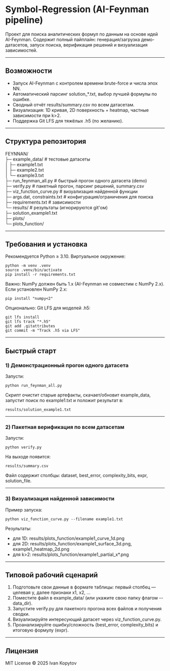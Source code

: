 # Symbol-Regression (AI-Feynman pipeline)

Проект для поиска аналитических формул по данным на основе идей AI-Feynman. Содержит полный пайплайн: генерация/загрузка демо-датасетов, запуск поиска, верификация решений и визуализация зависимостей.

---

## Возможности
- Запуск AI-Feynman с контролем времени brute-force и числа эпох NN.
- Автоматический парсинг solution_*.txt, выбор лучшей формулы по ошибке.
- Сводный отчёт results/summary.csv по всем датасетам.
- Визуализация: 1D кривая, 2D поверхность + heatmap, частные зависимости при k>2.
- Поддержка Git LFS для тяжёлых .h5 (по желанию).

---

## Структура репозитория
FEYNNAN/  
├─ example_data/                 # тестовые датасеты  
│  ├─ example1.txt  
│  ├─ example2.txt  
│  └─ example3.txt  
├─ run_feynman_all.py            # быстрый прогон одного датасета (demo)  
├─ verify.py                     # пакетный прогон, парсинг решений, summary.csv  
├─ viz_function_curve.py         # визуализация найденной функции  
├─ args.dat, constraints.txt     # конфигурация/ограничения для поиска  
├─ requirements.txt              # зависимости  
└─ results/                      # результаты (игнорируются git'ом)  
   ├─ solution_example1.txt  
   ├─ plots/  
   └─ plots_function/  

---

## Требования и установка
Рекомендуется Python ≥ 3.10. Виртуальное окружение:

    python -m venv .venv
    source .venv/bin/activate
    pip install -r requirements.txt

Важно: NumPy должен быть 1.x (AI-Feynman не совместим с NumPy 2.x).  
Если установлен NumPy 2.x:

    pip install "numpy<2"

Опционально: Git LFS для моделей .h5:

    git lfs install
    git lfs track "*.h5"
    git add .gitattributes
    git commit -m "Track .h5 via LFS"

---

## Быстрый старт

### 1) Демонстрационный прогон одного датасета
Запусти:

    python run_feynman_all.py

Скрипт очистит старые артефакты, скачает/обновит example_data, запустит поиск по example1.txt и положит результат в:

    results/solution_example1.txt

---

### 2) Пакетная верификация по всем датасетам
Запусти:

    python verify.py

На выходе появится:

    results/summary.csv

Файл содержит столбцы: dataset, best_error, complexity_bits, expr, solution_file.

---

### 3) Визуализация найденной зависимости
Пример запуска:

    python viz_function_curve.py --filename example1.txt

Результаты:  
- для 1D: results/plots_function/example1_curve_1d.png  
- для 2D: results/plots_function/example1_surface_3d.png, example1_heatmap_2d.png  
- для k>2: results/plots_function/example1_partial_x*.png  

---

## Типовой рабочий сценарий
1. Подготовьте свои данные в формате таблицы: первый столбец — целевая y, далее признаки x1, x2, ...  
2. Поместите файл в example_data/ (или укажите свою папку флагом --data_dir).  
3. Запустите verify.py для пакетного прогона всех файлов и получения сводки.  
4. Визуализируйте интересующий датасет через viz_function_curve.py.  
5. Проанализируйте ошибку/сложность (best_error, complexity_bits) и итоговую формулу (expr).  

---

## Лицензия
MIT License © 2025 Ivan Kopytov
